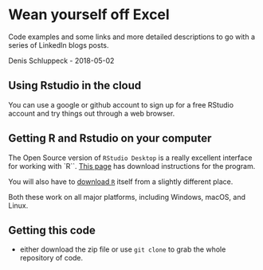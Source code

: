 # Wean yourself off Excel

Code examples and some links and more detailed descriptions to go with a series
of LinkedIn blogs posts.

Denis Schluppeck - 2018-05-02

## Using Rstudio in the cloud

You can use a google or github account to sign up for a free RStudio account
and try things out through a web browser.


## Getting R and Rstudio on your computer

The Open Source version of ``RStudio Desktop`` is a really excellent interface
for working with `R``. [This
page](https://www.rstudio.com/products/rstudio/download/) has download
instructions for the program.

You will also have to [download ``R``](https://cran.rstudio.com/) itself from a
slightly different place.

Both these work on all major platforms, including Windows, macOS, and
Linux.

## Getting this code

- either download the zip file or use ``git clone`` to grab the whole
  repository of code.
